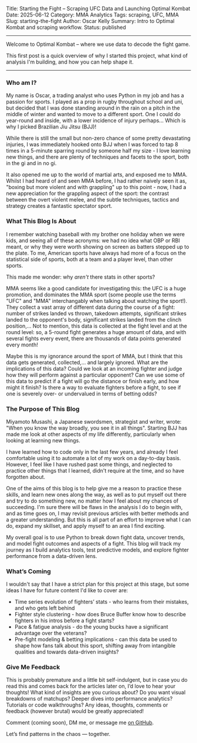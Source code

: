 Title: Starting the Fight – Scraping UFC Data and Launching Optimal Kombat
Date: 2025-06-12
Category: MMA Analytics
Tags: scraping, UFC, MMA
Slug: starting-the-fight
Author: Oscar Kelly
Summary: Intro to Optimal Kombat and scraping workflow.
Status: published

---
Welcome to Optimal Kombat – where we use data to decode the fight game.

This first post is a quick overview of why I started this project, what kind of analysis I'm building, and how you can help shape it.

---

### Who am I?
My name is Oscar, a trading analyst who uses Python in my job and has a passion for sports. I played as a prop in rugby throughout school and uni, but decided that I was done standing around in the rain on a pitch in the middle of winter and wanted to move to a different sport. One I could do year-round and inside, with a lower incidence of injury perhaps... Which is why I picked Brazilian Jiu Jitsu (BJJ)!

While there is still the small but non-zero chance of some pretty devastating injuries, I was immediately hooked onto BJJ when I was forced to tap 8 times in a 5-minute sparring round by someone half my size - I love learning new things, and there are plenty of techniques and facets to the sport, both in the gi and in no gi.

It also opened me up to the world of martial arts, and exposed me to MMA. Whilst I had heard of and seen MMA before, I had rather naively seen it as, "boxing but more violent and with grappling" up to this point - now, I had a new appreciation for the grappling aspect of the sport: the contrast between the overt violent melee, and the subtle techniques, tactics and strategy creates a fantastic spectator sport.

### What This Blog Is About
I remember watching baseball with my brother one holiday when we were kids, and seeing all of these acronyms: we had no idea what OBP or RBI meant, or why they were worth showing on screen as batters stepped up to the plate. To me, American sports have always had more of a focus on the statistical side of sports, both at a team and a player level, than other sports.

This made me wonder: why *aren't* there stats in other sports?

MMA seems like a good candidate for investigating this: the UFC is a huge promotion, and dominates the MMA sport (some people use the terms "UFC" and "MMA" interchangably when talking about watching the sport!). They collect a vast array of different data during the course of a fight: number of strikes landed vs thrown, takedown attempts, significant strikes landed to the opponent's body, significant strikes landed from the clinch position,... Not to mention, this data is collected at the fight level and at the round level: so, a 5-round fight generates a huge amount of data, and with several fights every event, there are thousands of data points generated every month!

Maybe this is my ignorance around the sport of MMA, but I think that this data gets generated, collected,... and largely ignored. What are the implications of this data? Could we look at an incoming fighter and judge how they will perform against a particular opponent? Can we use some of this data to predict if a fight will go the distance or finish early, and how might it finish? Is there a way to evaluate fighters before a fight, to see if one is severely over- or undervalued in terms of betting odds?

### The Purpose of This Blog
Miyamoto Musashi, a Japanese swordsmen, strategist and writer, wrote: "When you know the way broadly, you see it in all things". Starting BJJ has made me look at other aspects of my life differently, particularly when looking at learning new things.

I have learned how to code only in the last few years, and already I feel comfortable using it to automate a lot of my work on a day-to-day basis. However, I feel like I have rushed past some things, and neglected to practice other things that I learned, didn't require at the time, and so have forgotten about.

One of the aims of this blog is to help give me a reason to practice these skills, and learn new ones along the way, as well as to put myself out there and try to do something new, no matter how I feel about my chances of succeeding. I'm sure there will be flaws in the analysis I do to begin with, and as time goes on, I may revisit previous articles with better methods and a greater understanding. But this is all part of an effort to improve what I can do, expand my skillset, and apply myself to an area I find exciting.

My overall goal is to use Python to break down fight data, uncover trends, and model fight outcomes and aspects of a fight. This blog will track my journey as I build analytics tools, test predictive models, and explore fighter performance from a data-driven lens.

### What’s Coming
I wouldn't say that I have a strict plan for this project at this stage, but some ideas I have for future content I'd like to cover are:

- Time series evolution of fighters’ stats - who learns from their mistakes, and who gets left behind
- Fighter style clustering - how does Bruce Buffer know how to describe fighters in his intros before a fight starts?
- Pace & fatigue analysis - do the young bucks have a significant advantage over the veterans?
- Pre-fight modeling & betting implications - can this data be used to shape how fans talk about this sport, shifting away from intangible qualities and towards data-driven insights?

### Give Me Feedback
This is probably premature and a little bit self-indulgent, but in case you do read this and comes back for the articles later on, I’d love to hear your thoughts! What kind of insights are you curious about? Do you want visual breakdowns of matchups? Deeper dives into performance analytics? Tutorials or code walkthroughs? Any ideas, thoughts, comments or feedback (however brutal) would be greatly appreciated!

Comment (coming soon), DM me, or message me [on GitHub](https://github.com/optimal-kombat).

Let’s find patterns in the chaos — together.